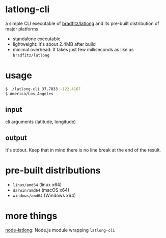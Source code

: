 # latlong-cli
a simple CLI executable of [bradfitz/latlong](https://github.com/bradfitz/latlong) and its pre-built distribution of major platforms
- standalone executable
- lightweight: it's about 2.4MB after build
- minimal overhead: It takes just few milliseconds as like as `bradfitz/latlong`

# usage
```bash
$ ./latlong-cli 37.7833 -122.4167
$ America/Los_Angeles
```
## input
cli arguments (latitude, longitude)
## output
It's stdout. Keep that in mind there is no line break at the end of the result.

# pre-built distributions
- `linux/amd64` (linux x64)
- `darwin/amd64` (macOS x64)
- `windows/amd64` (Windows x64)

# more things
[node-latlong](https://github.com/Ecube-Labs/node-latlong): Node.js module wrapping `latlong-cli`

